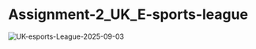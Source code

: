 # Assignment-2_UK_E-sports-league

![UK-esports-League-2025-09-03](https://github.com/user-attachments/assets/95a32dff-b1af-45f2-800a-b6e9263c7017)
